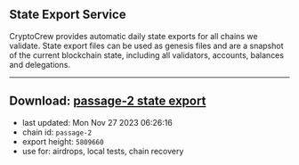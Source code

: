 ## State Export Service
CryptoCrew provides automatic daily state exports for all chains we validate. State export files can be used as genesis files and are a snapshot of the current blockchain state, including all validators, accounts, balances and delegations.

---
**Download: [passage-2 state export](https://dl.ccvalidators.com/SERVICE/passage/passage-2_export_5809660.json)**
---

- last updated: Mon Nov 27 2023 06:26:16
- chain id: `passage-2`
- export height: `5809660`
- use for: airdrops, local tests, chain recovery
